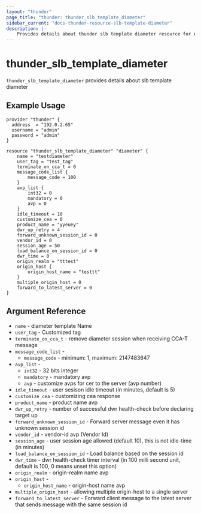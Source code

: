 ```yaml
---
layout: "thunder"
page_title: "thunder: thunder_slb_template_diameter"
sidebar_current: "docs-thunder-resource-slb-template-diameter"
description: |-
    Provides details about thunder slb template diameter resource for A10
---
```


# thunder\_slb\_template\_diameter

`thunder_slb_template_diameter` provides details about slb template diameter
## Example Usage


```hcl
provider "thunder" {
  address  = "192.0.2.65"
  username = "admin"
  password = "admin"
}

resource "thunder_slb_template_diameter" "diameter" {
	name = "testdiameter"
	user_tag = "test_tag"
	terminate_on_cca_t = 0
	message_code_list {
		message_code = 100
	}
	avp_list {
		int32 = 0
		mandatory = 0
		avp = 0
	}
	idle_timeout = 10
	customize_cea = 0
	product_name = "yyeuey"
	dwr_up_retry = 4
	forward_unknown_session_id = 0
	vendor_id = 0
	session_age = 50
	load_balance_on_session_id = 0
	dwr_time = 0
	origin_realm = "tttest"
	origin_host {
		origin_host_name = "testtt"
	}
	multiple_origin_host = 0
	forward_to_latest_server = 0
}
```

## Argument Reference

* `name` - diameter template Name
* `user_tag` - Customized tag
* `terminate_on_cca_t` - remove diameter session when receiving CCA-T message
* `message_code_list` - 
    * `message_code` - minimum: 1, maximum: 2147483647 
* `avp_list` -
    * `int32` -  32 bits integer
    * `mandatory` - mandatory avp
    * `avp` -  customize avps for cer to the server (avp number)
* `idle_timeout` - user sesison idle timeout (in minutes, default is 5) 
* `customize_cea` - customizing cea response
* `product_name` - product name avp
* `dwr_up_retry` - number of successful dwr health-check before declaring target up
* `forward_unknown_session_id` - Forward server message even it has unknown session id
* `vendor_id` - vendor-id avp (Vendor Id) 
* `session_age` - user session age allowed (default 10), this is not idle-time (in minutes)
* `load_balance_on_session_id` - Load balance based on the session id
* `dwr_time` - dwr health-check timer interval (in 100 milli second unit, default is 100, 0 means unset this option) 
* `origin_realm` - origin-realm name avp
* `origin_host` - 
    * `origin_host_name` - origin-host name avp
* `multiple_origin_host` - allowing multiple origin-host to a single server
* `forward_to_latest_server` - Forward client message to the latest server that sends message with the same session id


